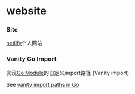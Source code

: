 # website

### Site

[netlify](https://app.netlify.com/)个人网站

### Vanity Go Import

实现[Go Module](https://blog.golang.org/using-go-modules)的自定义import路径 (Vanity import)

See [vanity import paths in Go](https://sagikazarmark.hu/blog/vanity-import-paths-in-go/)

